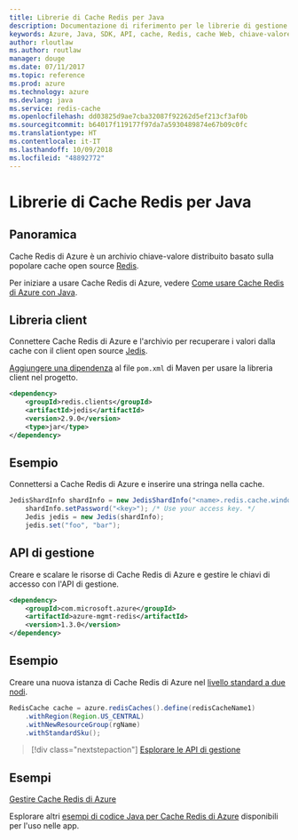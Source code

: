 ```yaml
---
title: Librerie di Cache Redis per Java
description: Documentazione di riferimento per le librerie di gestione e client Java per Cache Redis
keywords: Azure, Java, SDK, API, cache, Redis, cache Web, chiave-valore, in memoria
author: rloutlaw
ms.author: routlaw
manager: douge
ms.date: 07/11/2017
ms.topic: reference
ms.prod: azure
ms.technology: azure
ms.devlang: java
ms.service: redis-cache
ms.openlocfilehash: dd03825d9ae7cba32087f92262d5ef213cf3af0b
ms.sourcegitcommit: b64017f119177f97da7a5930489874e67b09c0fc
ms.translationtype: HT
ms.contentlocale: it-IT
ms.lasthandoff: 10/09/2018
ms.locfileid: "48892772"
---
```

# <a name="redis-cache-libraries-for-java"></a>Librerie di Cache Redis per Java

## <a name="overview"></a>Panoramica

Cache Redis di Azure è un archivio chiave-valore distribuito basato sulla popolare cache open source [Redis](https://redis.io/). 

Per iniziare a usare Cache Redis di Azure, vedere [Come usare Cache Redis di Azure con Java](/azure/redis-cache/cache-java-get-started).

## <a name="client-library"></a>Libreria client

Connettere Cache Redis di Azure e l'archivio per recuperare i valori dalla cache con il client open source [Jedis](https://github.com/xetorthio/jedis).  

[Aggiungere una dipendenza](https://maven.apache.org/guides/getting-started/index.html#How_do_I_use_external_dependencies) al file `pom.xml` di Maven per usare la libreria client nel progetto.   

```XML
<dependency>
    <groupId>redis.clients</groupId>
    <artifactId>jedis</artifactId>
    <version>2.9.0</version>
    <type>jar</type>
</dependency>
```

## <a name="example"></a>Esempio

Connettersi a Cache Redis di Azure e inserire una stringa nella cache.

```java
JedisShardInfo shardInfo = new JedisShardInfo("<name>.redis.cache.windows.net", 6380, useSsl);
    shardInfo.setPassword("<key>"); /* Use your access key. */
    Jedis jedis = new Jedis(shardInfo);
    jedis.set("foo", "bar");
```

## <a name="management-api"></a>API di gestione

Creare e scalare le risorse di Cache Redis di Azure e gestire le chiavi di accesso con l'API di gestione.

```XML
<dependency>
    <groupId>com.microsoft.azure</groupId>
    <artifactId>azure-mgmt-redis</artifactId>
    <version>1.3.0</version>
</dependency>
```

## <a name="example"></a>Esempio

Creare una nuova istanza di Cache Redis di Azure nel [livello standard a due nodi](https://azure.microsoft.com/services/cache/). 

```java
RedisCache cache = azure.redisCaches().define(redisCacheName1)
    .withRegion(Region.US_CENTRAL)
    .withNewResourceGroup(rgName)
    .withStandardSku();
```

> [!div class="nextstepaction"]
> [Esplorare le API di gestione](/java/api/overview/azure/rediscache/management)

## <a name="samples"></a>Esempi

[Gestire Cache Redis di Azure](https://github.com/Azure-Samples/redis-java-manage-cache)   

Esplorare altri [esempi di codice Java per Cache Redis di Azure](https://azure.microsoft.com/resources/samples/?platform=java&term=redis) disponibili per l'uso nelle app.
